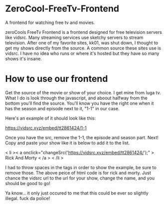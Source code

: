 # ZeroCool-FreeTv-Frontend
A frontend for watching free tv and movies.

zeroCools FreeTv Frontend is a frontend designed for free television servers like vidsrc. Many streaming services use sketchy servers to stream television. After one of my favorite sites, kk01, was shut down, I thought to get my shows directly from the source. A common source these sites use is vidsrc. I have no idea who runs or where it's hosted but they have so many shows it's insane.

# How to use our frontend

Get the source of the movie or show of your choice. I get mine from luga tv. What I do is look through the javascript, and aboout halfway from the bottom you'll find the source.
You'll know you have the right one when it has the season and episode next to it, "1-1" in our case.

Here's an example of it should look like this:

https://vidsrc.xyz/embed/tt2861424/1-1

Once you have the src, remove the 1-1, the episode and season part.
Next!
Copy and paste your show like it is below to add it to the list.

< li >< a onclick="changeSrc('https://vidsrc.xyz/embed/tt2861424/');" > Rick And Morty < /a > < /li >

I had to throw spaces in the tags in order to show the example, be sure to remove those. The above peice of html code is for rick and morty. Just chance the vidsrc url to the url for your show, change the name, and you should be good to go!

Ya know... it only just occured to me that this could be ever so slightly illegal. fuck da police!
